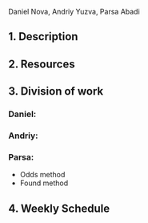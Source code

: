 Daniel Nova, Andriy Yuzva, Parsa Abadi

## 1. Description

## 2. Resources

## 3. Division of work

### Daniel:

### Andriy:

### Parsa:
- Odds method
- Found method


## 4. Weekly Schedule
